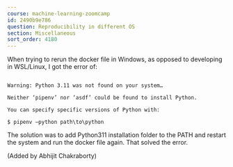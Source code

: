 ```yaml
---
course: machine-learning-zoomcamp
id: 2490b9e786
question: Reproducibility in different OS
section: Miscellaneous
sort_order: 4180
---
```


When trying to rerun the docker file in Windows, as opposed to developing in WSL/Linux, I got the error of:

```

Warning: Python 3.11 was not found on your system…

Neither ‘pipenv’ nor ‘asdf’ could be found to install Python.

You can specify specific versions of Python with:

$ pipenv –python path\to\python

```

The solution was to add Python311 installation folder to the PATH and restart the system and run the docker file again. That solved the error.

(Added by Abhijit Chakraborty)

